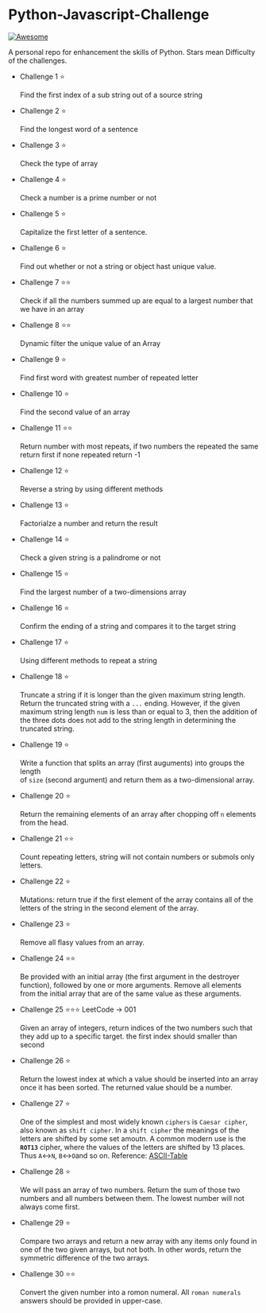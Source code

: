 # Python-Javascript-Challenge

[![Awesome](https://cdn.rawgit.com/sindresorhus/awesome/d7305f38d29fed78fa85652e3a63e154dd8e8829/media/badge.svg)](https://github.com/sindresorhus/awesome)

A personal repo for enhancement the skills of Python. Stars mean Difficulty of the challenges. 

* Challenge 1 :star:

    Find the first index of a sub string out of a source string

* Challenge 2 :star:

    Find the longest word of a sentence

* Challenge 3 :star:

    Check the type of array

* Challenge 4 :star:

    Check a number is a prime number or not  

* Challenge 5 :star:

    Capitalize the first letter of a sentence.

* Challenge 6 :star:

    Find out whether or not a string or object hast unique value.

* Challenge 7 :star::star:

    Check if all the numbers summed up are equal to a largest number that we have in an array

* Challenge 8 :star::star:

    Dynamic filter the unique value of an Array

* Challenge 9 :star:

    Find first word with greatest number of repeated letter

* Challenge 10 :star:

    Find the second value of an array

* Challenge 11 :star::star:

    Return number with most repeats, if two numbers the repeated the same return first if none repeated return -1

* Challenge 12 :star:

    Reverse a string by using different methods

* Challenge 13 :star:

    Factorialze a number and return the result

* Challenge 14 :star:

    Check a given string is a palindrome or not

* Challenge 15 :star:

    Find the largest number of a two-dimensions array

* Challenge 16 :star:

    Confirm the ending of a string and compares it to the target string

* Challenge 17 :star:

    Using different methods to repeat a string

* Challenge 18 :star:

    Truncate a string if it is longer than the given maximum string length.
    Return the truncated string with a `...` ending. However, if the given maximum
    string length `num` is less than or equal to 3, then the addition of the three dots
    does not add to the string length in determining the truncated string.

* Challenge 19 :star:

    Write a function that splits an array (first auguments) into groups the length  
    of `size` (second argument) and return them as a two-dimensional array.

* Challenge 20 :star:

    Return the remaining elements of an array after chopping off `n` elements from the head.

* Challenge 21 :star::star:

    Count repeating letters, string will not contain numbers or submols only letters.

* Challenge 22 :star:

    Mutations: return true if the first element of the array contains all of the letters of the string in the second element of the array.

* Challenge 23 :star:

    Remove all flasy values from an array.

* Challenge 24 :star::star:

    Be provided with an initial array (the first argument in the destroyer function), followed by one or more arguments. Remove all elements from the initial array that are of the same value as these arguments.

* Challenge 25 :star::star::star: LeetCode -> 001

    Given an array of integers, return indices of 
    the two numbers such that they add up to a specific target.
    the first index should smaller than second


* Challenge 26 :star:

    Return the lowest index at which a value should be inserted into an array once it has been sorted. The returned value should be a number.

* Challenge 27 :star:

    One of the simplest and most widely known `ciphers` is `Caesar cipher`, also known as `shift cipher`. In a `shift cipher` the meanings of the letters are shifted by some set amoutn. A common modern use is the **`ROT13`** cipher, where the values of the letters are shifted by 13 places. Thus `A`<->`N`, `B`<->`O`and so on. Reference: [ASCII-Table](https://lubasch.ch/wp-content/uploads/2015/01/ascii_tabelle.pdf)

* Challenge 28 :star:

    We will pass an array of two numbers. Return the sum of those two numbers and all numbers between them. The lowest number will not always come first. 

* Challenge 29 :star:

    Compare two arrays and return a new array with any items only found in one of the two given arrays, but not both. In other words, return the symmetric difference of the two arrays. 

* Challenge 30  :star::star:

    Convert the given number into a romon numeral. All `roman numerals` answers should be provided in upper-case.


